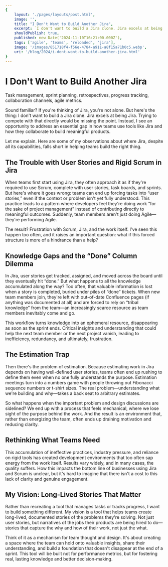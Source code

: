 ```yaml
---
{
    layout: './pages/layouts/post.html',
    image: '',
    title: "I Don't Want to Build Another Jira",
    excerpt: `I don't want to build a Jira clone. Jira excels at being Jira. Trying to compete with that directly would be missing the point. Instead, I see an opportunity to address an essential gap in how teams use tools like Jira and how they collaborate to build meaningful products.`,
    shouldPublish: true,
    published: new Date('2024-11-10T16:21:00.000Z'),
    tags: ['agile', 'teams', 'reloaded', 'jira'],
    image: '/images/851718f4-f56e-4784-a911-a8f15a71b0c5.webp',
    uri: '/blog/2024/i-dont-want-to-build-another-jira.html'
}
---
```

# I Don't Want to Build Another Jira

Task management, sprint planning, retrospectives, progress tracking, collaboration channels, agile metrics.

Sound familiar? If you're thinking of Jira, you're not alone. But here's the thing: I don't want to build a Jira clone. Jira excels at being Jira. Trying to compete with that directly would be missing the point. Instead, I see an opportunity to address an essential gap in how teams use tools like Jira and how they collaborate to build meaningful products.

Let me explain. Here are some of my observations about where Jira, despite all its capabilities, falls short in helping teams build the right thing.

## The Trouble with User Stories and Rigid Scrum in Jira

When teams first start using Jira, they often approach it as if they're required to use Scrum, complete with user stories, task boards, and sprints. But here's where it goes wrong: teams can end up forcing tasks into “user stories,” even if the context or problem isn't yet fully understood. This practice leads to a pattern where developers feel they're doing work “for the sake of project management” instead of contributing directly to meaningful outcomes. Suddenly, team members aren't just doing Agile—they're performing Agile.

The result? Frustration with Scrum, Jira, and the work itself. I've seen this happen too often, and it raises an important question: what if this forced structure is more of a hindrance than a help?

## Knowledge Gaps and the “Done” Column Dilemma

In Jira, user stories get tracked, assigned, and moved across the board until they eventually hit “done.” But what happens to all the knowledge accumulated along the way? Too often, that valuable information is lost when a story is completed, buried under piles of “done” tickets. When new team members join, they're left with out-of-date Confluence pages (if anything was documented at all) and are forced to rely on “tribal knowledge” from the team—an increasingly scarce resource as team members inevitably come and go.

This workflow turns knowledge into an ephemeral resource, disappearing as soon as the sprint ends. Critical insights and understanding that could help the next team member or the next project vanish, leading to inefficiency, redundancy, and ultimately, frustration.

## The Estimation Trap

Then there's the problem of estimation. Because estimating work in Jira depends on having well-defined user stories, teams often end up rushing to define them even when no one fully understands the purpose. Estimation meetings turn into a numbers game with people throwing out Fibonacci sequence numbers or t-shirt sizes. The real problem—understanding what we're building and why—takes a back seat to arbitrary estimates.

So what happens when the important problem and design discussions are sidelined? We end up with a process that feels mechanical, where we lose sight of the purpose behind the work. And the result is an environment that, rather than energizing the team, often ends up draining motivation and reducing clarity.

## Rethinking What Teams Need

This accumulation of ineffective practices, industry pressure, and reliance on rigid tools has created development environments that too often sap energy from the work itself. Results vary widely, and in many cases, the quality suffers. How this impacts the bottom line of businesses using Jira and Scrum is unclear, but it's hard to imagine that there isn't a cost to this lack of clarity and genuine engagement.

## My Vision: Long-Lived Stories That Matter

Rather than recreating a tool that manages tasks or tracks progress, I want to build something different. My vision is a tool that helps teams create long-lived, documented stories of the problems they're solving. Not just user stories, but narratives of the jobs their products are being hired to do—stories that capture the why and how of their work, not just the what. 

Think of it as a mechanism for team thought and design. It's about creating a space where the team can hold onto valuable insights, share their understanding, and build a foundation that doesn't disappear at the end of a sprint. This tool will be built not for performance metrics, but for fostering real, lasting knowledge and better decision-making.
